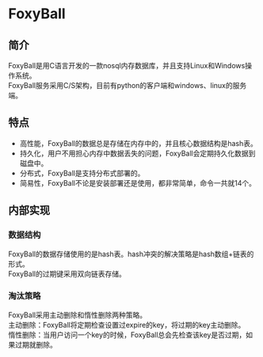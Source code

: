 # FoxyBall
## 简介
FoxyBall是用C语言开发的一款nosql内存数据库，并且支持Linux和Windows操作系统。  
FoxyBall服务采用C/S架构，目前有python的客户端和windows、linux的服务端。  

## 特点
  * 高性能，FoxyBall的数据总是存储在内存中的，并且核心数据结构是hash表。
  * 持久化，用户不用担心内存中数据丢失的问题，FoxyBall会定期持久化数据到磁盘中。
  * 分布式，FoxyBall是支持分布式部署的。
  * 简易性，FoxyBall不论是安装部署还是使用，都非常简单，命令一共就14个。
  
## 内部实现
### 数据结构
FoxyBall的数据存储使用的是hash表。hash冲突的解决策略是hash数组+链表的形式。  
FoxyBall的过期键采用双向链表存储。  

### 淘汰策略
FoxyBall采用主动删除和惰性删除两种策略。  
主动删除：FoxyBall将定期检查设置过expire的key，将过期的key主动删除。  
惰性删除：当用户访问一个key的时候，FoxyBall总会先检查该key是否过期，如果过期就删除。  

